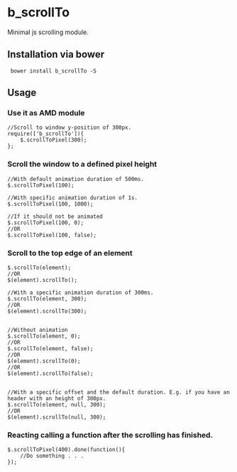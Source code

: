 # b_scrollTo
Minimal js scrolling module.

## Installation via bower
	 bower install b_scrollTo -S

## Usage

### Use it as AMD module

	//Scroll to window y-position of 300px.
	require(['b_scrollTo']){
		$.scrollToPixel(300);
	};

### Scroll the window to a defined pixel height

	//With default animation duration of 500ms.
	$.scrollToPixel(100);
	
	//With specific animation duration of 1s.
	$.scrollToPixel(100, 1000);
	
	//If it should not be animated
	$.scrollToPixel(100, 0);
	//OR
	$.scrollToPixel(100, false);
	
	
### Scroll to the top edge of an element

	$.scrollTo(element);
	//OR
	$(element).scrollTo();
	
	//With a specific animation duration of 300ms.
	$.scrollTo(element, 300);
	//OR
	$(element).scrollTo(300);
	
	
	//Without animation
	$.scrollTo(element, 0);
	//OR
	$.scrollTo(element, false);
	//OR
	$(element).scrollTo(0);
	//OR
	$(element).scrollTo(false);
	
	
	//With a specific offset and the default duration. E.g. if you have an header with an height of 300px.
	$.scrollTo(element, null, 300);
	//OR
	$(element).scrollTo(null, 300);
	
### Reacting calling a function after the scrolling has finished.

	$.scrollToPixel(400).done(function(){
		//Do something . . .
	});
	


